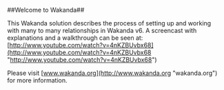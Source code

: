 ##Welcome to Wakanda##

This Wakanda solution describes the process of setting up and working with many to many relationships in Wakanda v6. A screencast with explanations and a walkthrough can be seen at:
[http://www.youtube.com/watch?v=4nKZBUvbx68](http://www.youtube.com/watch?v=4nKZBUvbx68 "http://www.youtube.com/watch?v=4nKZBUvbx68")

Please visit [www.wakanda.org](http://www.wakanda.org "wakanda.org") for more information.
